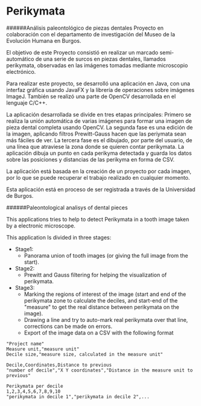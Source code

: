 # Perikymata 
######Análisis paleontológico de piezas dentales
Proyecto en colaboración con el departamento de investigación del Museo de la Evolución Humana en Burgos.

El objetivo de este Proyecto consistió en realizar un marcado semi-automático de una serie de surcos en piezas dentales, llamados perikymata, observadas en las imágenes tomadas mediante microscopio electrónico.

Para realizar este proyecto, se desarrolló una aplicación en Java, con una interfaz gráfica usando JavaFX y la librería de operaciones sobre imágenes ImageJ. También se realizó una parte de OpenCV desarrollada en el lenguaje C/C++.

La aplicación desarrollada se divide en tres etapas principales:
Primero se realiza la unión automática de varias imágenes para formar una imagen de pieza dental completa usando OpenCV.
La segunda fase es una edición de la imagen, aplicando filtros Prewitt-Gauss hacen que las periymata sean más fáciles de ver.
La tercera fase es el dibujado, por parte del usuario, de una línea que atraviese la zona donde se quieren contar perikymata. La aplicación dibuja un punto en cada perikyma detectada y guarda los datos sobre las posiciones y distancias de las perikyma en forma de CSV.

La aplicación está basada en la creación de un proyecto por cada imagen, por lo que se puede recuperar el trabajo realizado en cualquier momento.

Esta aplicación está en proceso de ser registrada a través de la Universidad de Burgos.

######Paleontological analisys of dental pieces

This applications tries to help to detect Perikymata in a tooth image taken by a electronic microscope.

This application Is divided in three stages:
* Stage1:
  * Panorama union of tooth images (or giving the full image from the start).
* Stage2:
  * Prewitt and Gauss filtering for helping the visualization of perikymata.
* Stage3:
  * Marking the regions of interest of the image (start and end of the perikymata zone to calculate the deciles, and start-end of the "measure" to get the real distance between perikymata on the image).
  * Drawing a line and try to auto-mark real perikymata over that line, corrections can be made on errors.
  * Export of the image data on a CSV with the following format

```
"Project name"
Measure unit,"measure unit"
Decile size,"measure size, calculated in the measure unit"

Decile,Coordinates,Distance to previous
"number of decile","X Y coordinates","Distance in the measure unit to previous"

Perikymata per decile
1,2,3,4,5,6,7,8,9,10
"perikymata in decile 1","perikymata in decile 2",...
```

